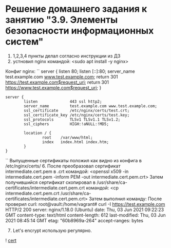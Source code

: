 # Решение домашнего задания к занятию "3.9. Элементы безопасности информационных систем"
1. 1,2,3,4 пункты делал согласно инструкции из ДЗ
5. устновил nginx командой:
<sudo apt install -y nginx>


Конфиг nginx:
``
    server {
            listen          80;
            listen          [::]:80;
            server_name     test.example.com www.test.example.com;
            return 301      https://test.example.com$request_uri;
            return 301      https://www.test.example.com$request_uri;
    }

    server {
            listen              443 ssl http2;
            server_name         test.example.com www.test.example.com;
            ssl_certificate     /etc/nginx/certs/test.crt;
            ssl_certificate_key /etc/nginx/certs/test.key;
            ssl_protocols       TLSv1 TLSv1.1 TLSv1.2;
            ssl_ciphers         HIGH:!aNULL:!MD5;

            location / {
                    root    /var/www/html;
                    index   index.html index.htm;
            }
    } 
``
Выпущенные сертификаты положил как видно из конфига в /etc/nginx/certs/
6. После преобразовал сертификат intermediate.cert.pem в .crt командой:
<openssl x509 -in intermediate.cert.pem -inform PEM -out intermediate.cert.pem.crt>
Затем получившийся сертификат скопировал в /usr/share/ca-certificates/intermediate.cert.pem.crt командой:
<cp intermediate.cert.pem.crt /usr/share/ca-certificates/intermediate.cert.pem.crt>
Затем выполнил команду: 
<dpkg-reconfigure ca-certificates> 
После проверил curl: 
    root@vault:/home/vagrant# curl -I https://test.example.com
    HTTP/2 200 
    server: nginx/1.18.0 (Ubuntu)
    date: Thu, 03 Jun 2021 09:22:23 GMT
    content-type: text/html
    content-length: 612
    last-modified: Thu, 03 Jun 2021 08:45:14 GMT
    etag: "60b8969a-264"
    accept-ranges: bytes

7. Let's encrypt использую регулярно.

! [сеrt](https://github.com/ShivaSystem/devops-netology/blob/46c863964cadf5a7d0fdf18a43ba726a5453b13f/Screenshot_20210603_165633.png)
